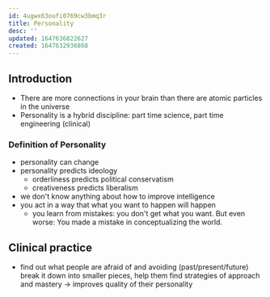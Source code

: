```yaml
---
id: 4ugwx63oufi0769cw3bmq3r
title: Personality
desc: ''
updated: 1647636822627
created: 1647632936868
---
```


## Introduction

* There are more connections in your brain than there are atomic particles in the universe
* Personality is a hybrid discipline: part time science, part time engineering (clinical)

### Definition of Personality

* personality can change
* personality predicts ideology
  * orderliness predicts political conservatism
  * creativeness predicts liberalism
* we don't know anything about how to improve intelligence
* you act in a way that what you want to happen will happen
  * you learn from mistakes: you don't get what you want. But even worse: You made a mistake in conceptualizing the world.

## Clinical practice

* find out what people are afraid of and avoiding (past/present/future) break it down into smaller pieces, help them find strategies of approach and mastery -> improves quality of their personality